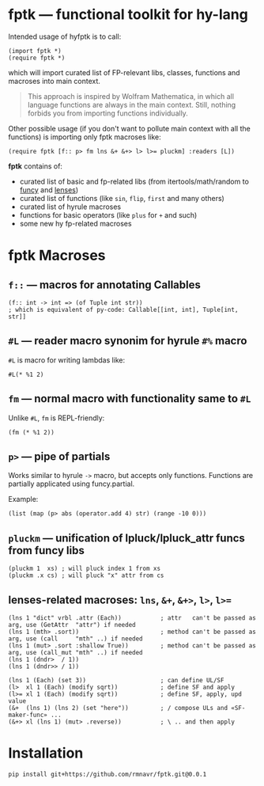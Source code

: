 # **fptk** — functional toolkit for hy-lang

Intended usage of hyfptk is to call:
```hy
(import fptk *)
(require fptk *)
```
which will import curated list of FP-relevant libs, classes, functions and macroses into main context.
> This approach is inspired by Wolfram Mathematica, in which all language functions are always in the main context.
> Still, nothing forbids you from importing functions individually.

Other possible usage (if you don't want to pollute main context with all the functions) is importing only fptk macroses like:
```hy
(require fptk [f:: p> fm lns &+ &+> l> l>= pluckm] :readers [L])
```

**fptk** contains of:
* curated list of basic and fp-related libs (from itertools/math/random to [funcy](https://github.com/ingolemo/python-lenses) and [lenses](https://github.com/ingolemo/python-lenses))
* curated list of functions (like `sin`, `flip`, `first` and many others)
* curated list of hyrule macroses
* functions for basic operators (like `plus` for `+` and such)
* some new hy fp-related macroses

# fptk Macroses

## `f::` — macros for annotating Callables
```hy
(f:: int -> int => (of Tuple int str))
; which is equivalent of py-code: Callable[[int, int], Tuple[int, str]]
```

## `#L` — reader macro synonim for hyrule `#%` macro

`#L` is macro for writing lambdas like: 
```hy
#L(* %1 2)
```

## `fm` — normal macro with functionality same to `#L`

Unlike `#L`, `fm` is REPL-friendly:
```hy
(fm (* %1 2))
```

## `p>` — pipe of partials

Works similar to hyrule `->` macro, but accepts only functions.
Functions are partially applicated using funcy.partial.

Example:
```hy
(list (map (p> abs (operator.add 4) str) (range -10 0)))
```

## `pluckm` — unification of lpluck/lpluck_attr funcs from funcy libs

```hy
(pluckm 1  xs) ; will pluck index 1 from xs
(pluckm .x cs) ; will pluck "x" attr from cs
```

## lenses-related macroses: `lns`, `&+`, `&+>`, `l>`, `l>=`

```hy
(lns 1 "dict" vrbl .attr (Each))           ; attr   can't be passed as arg, use (GetAttr  "attr") if needed
(lns 1 (mth> .sort))                       ; method can't be passed as arg, use (call     "mth" ..) if needed
(lns 1 (mut> .sort :shallow True))         ; method can't be passed as arg, use (call_mut "mth" ..) if needed
(lns 1 (dndr>  / 1))                
(lns 1 (dndr>> / 1))                       

(lns 1 (Each) (set 3))                     ; can define UL/SF
(l>  xl 1 (Each) (modify sqrt))            ; define SF and apply
(l>= xl 1 (Each) (modify sqrt))            ; define SF, apply, upd value
(&+  (lns 1) (lns 2) (set "here"))         ; / compose ULs and «SF-maker-func» ...
(&+> xl (lns 1) (mut> .reverse))           ; \ .. and then apply
```

# Installation

```
pip install git+https://github.com/rmnavr/fptk.git@0.0.1
```
